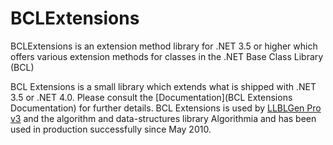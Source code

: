 BCLExtensions
=============

BCLExtensions is an extension method library for .NET 3.5 or higher which offers various extension methods for classes in the .NET Base Class Library (BCL)

BCL Extensions is a small library which extends what is shipped with .NET 3.5 or .NET 4.0. Please consult the [Documentation](BCL Extensions Documentation) for further details. BCL Extensions is used by [LLBLGen Pro v3](http://www.llblgen.com/) and the algorithm and data-structures library Algorithmia and has been used in production successfully since May 2010.
